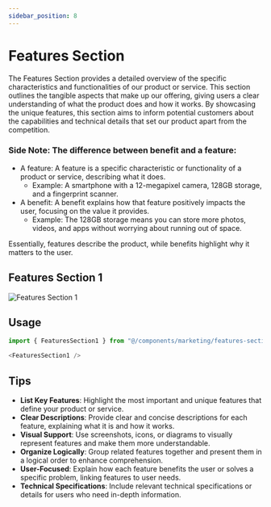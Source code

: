 ```yaml
---
sidebar_position: 8
---
```

# Features Section

The Features Section provides a detailed overview of the specific characteristics and functionalities of our product or service. This section outlines the tangible aspects that make up our offering, giving users a clear understanding of what the product does and how it works. By showcasing the unique features, this section aims to inform potential customers about the capabilities and technical details that set our product apart from the competition.

### Side Note: The difference between benefit and a feature:
- A feature: A feature is a specific characteristic or functionality of a product or service, describing what it does.
  - Example: A smartphone with a 12-megapixel camera, 128GB storage, and a fingerprint scanner. 
- A benefit: A benefit explains how that feature positively impacts the user, focusing on the value it provides.
  - Example: The 128GB storage means you can store more photos, videos, and apps without worrying about running out of space.

Essentially, features describe the product, while benefits highlight why it matters to the user.

## Features Section 1
![Features Section 1](/img/features-section.jpeg)

## Usage
```typescript
import { FeaturesSection1 } from "@/components/marketing/features-section1";
```
```typescript
<FeaturesSection1 />
```
## Tips
- **List Key Features**: Highlight the most important and unique features that define your product or service.
- **Clear Descriptions**: Provide clear and concise descriptions for each feature, explaining what it is and how it works.
- **Visual Support**: Use screenshots, icons, or diagrams to visually represent features and make them more understandable.
- **Organize Logically**: Group related features together and present them in a logical order to enhance comprehension.
- **User-Focused**: Explain how each feature benefits the user or solves a specific problem, linking features to user needs.
- **Technical Specifications**: Include relevant technical specifications or details for users who need in-depth information.




